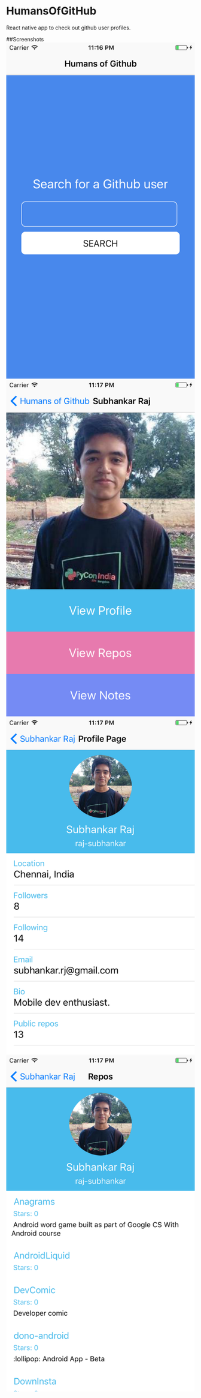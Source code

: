# HumansOfGitHub
React native app to check out github user profiles. 

##Screenshots
![Search User](screenshots/search.png)
![User Info](screenshots/user.png)
![Profile Page](screenshots/profile.png)
![Repos](screenshots/repos.png)
